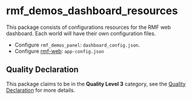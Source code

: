 # rmf\_demos\_dashboard\_resources

This package consists of configurations resources for the RMF web dashboard. Each world will have their own configuration files.
 - Configure `rmf_demos_panel`: `dashboard_config.json`.
 - Configure [rmf-web](https://github.com/open-rmf/rmf-web): `app-config.json`

## Quality Declaration

This package claims to be in the **Quality Level 3** category, see the [Quality Declaration](./QUALITY_DECLARATION.md) for more details.
